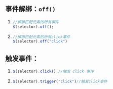 ## 事件解绑：`off()`

1. ```javascript
   //解绑匹配元素的所有事件
   $(selector).off();
   ```

2. ```javascript
   //解绑匹配元素的所有click事件
   $(selector).off("click")
   ```

## 触发事件： 

1. ```javascript
   $(selector).click();//触发 click 事件
   ```

2. ```javascript
   $(selector).trigger("click")//触发click事件
   ```

   

